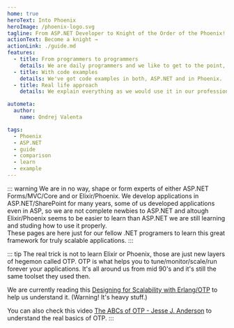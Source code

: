 ```yaml
---
home: true
heroText: Into Phoenix
heroImage: /phoenix-logo.svg
tagline: From ASP.NET Developer to Knight of the Order of the Phoenix!
actionText: Become a knight →
actionLink: ./guide.md
features:
  - title: From programmers to programmers
    details: We are daily programmers and we like to get to the point, fast.
  - title: With code examples
    details: We've got code examples in both, ASP.NET and in Phoenix.
  - title: Real life approach
    details: We explain everything as we would use it in our professional lifes on real projects.

autometa:
  author:
    name: Ondrej Valenta

tags:
  - Phoenix
  - ASP.NET
  - guide
  - comparison
  - learn
  - example
---
```


::: warning
We are in no way, shape or form experts of either ASP.NET Forms/MVC/Core and or Elixir/Phoenix. We develop applications in ASP.NET/SharePoint for many years, some of us developed applications even in ASP, so we are not complete newbies to ASP.NET and altough Elixir/Phoenix seems to be easier to learn than ASP.NET we are still learning and studing how to use it properly.  
These pages are here just for our fellow .NET programers to learn this great framework for truly scalable applications.
:::

::: tip
The real trick is not to learn Elixir or Phoenix, those are just new layers of hegemon called OTP. OTP is what helps you to tune/monitor/scale/run forever your applications. It's all around us from mid 90's and it's still the same toolset they used then.

We are currently reading this [Designing for Scalability with Erlang/OTP](http://shop.oreilly.com/product/0636920024149.do) to help us understand it. (Warning! It's heavy stuff.)

You can also check this video [The ABCs of OTP - Jesse J. Anderson](https://youtu.be/4SCwubzqsVU) to understand the real basics of OTP.
:::
